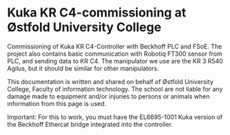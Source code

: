 # Kuka KR C4-commissioning at Østfold University College
Commissioning of Kuka KR C4-Controller with Beckhoff PLC and FSoE. The project also contains basic communication with Robotiq FT300 sensor from PLC, and sending data to KR C4. The manipulator we use are the KR 3 R540 Agilus, but it should be similar for other manipulators. 

This documentation is written and shared on behalf of Østfold University College, Faculty of information technology. The school are not liable for any damage made to equipment and/or injuries to persons or animals when information from this page is used. 

Important: For this to work, you must have the EL6695-1001 Kuka version of the Beckhoff Ethercat bridge integrated into the controller. 
